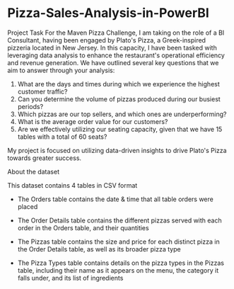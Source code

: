 # Pizza-Sales-Analysis-in-PowerBI
Project Task
For the Maven Pizza Challenge, I am taking on the role of a BI Consultant, having been engaged by Plato's Pizza, a Greek-inspired pizzeria located in New Jersey. In this capacity, I have been tasked with leveraging data analysis to enhance the restaurant's operational efficiency and revenue generation. 
We have outlined several key questions that we aim to answer through your analysis:

1. What are the days and times during which we experience the highest customer traffic?
2. Can you determine the volume of pizzas produced during our busiest periods?
3. Which pizzas are our top sellers, and which ones are underperforming?
4. What is the average order value for our customers?
5. Are we effectively utilizing our seating capacity, given that we have 15 tables with a total of 60 seats?

My project is focused on utilizing data-driven insights to drive Plato's Pizza towards greater success.


About the dataset

This dataset contains 4 tables in CSV format

* The Orders table contains the date & time that all table orders were placed

* The Order Details table contains the different pizzas served with each order in the Orders table, and their quantities

* The Pizzas table contains the size and price for each distinct pizza in the Order Details table, as well as its broader pizza type

* The Pizza Types table contains details on the pizza types in the Pizzas table, including their name as it appears on the menu, the category it falls under, and its list of ingredients
